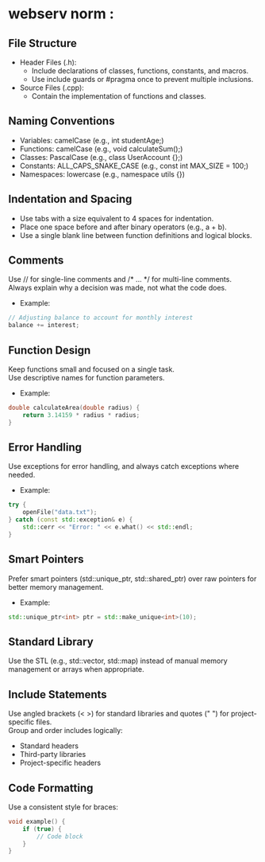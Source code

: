 # webserv norm :

## File Structure

- Header Files (.h):
  - Include declarations of classes, functions, constants, and macros.
  - Use include guards or #pragma once to prevent multiple inclusions.
- Source Files (.cpp):
  - Contain the implementation of functions and classes.

## Naming Conventions
- Variables: camelCase (e.g., int studentAge;)
- Functions: camelCase (e.g., void calculateSum();)
- Classes: PascalCase (e.g., class UserAccount {};)
- Constants: ALL_CAPS_SNAKE_CASE (e.g., const int MAX_SIZE = 100;)
- Namespaces: lowercase (e.g., namespace utils {})

## Indentation and Spacing
- Use tabs with a size equivalent to 4 spaces for indentation.
- Place one space before and after binary operators (e.g., a + b).
- Use a single blank line between function definitions and logical blocks.

## Comments
Use // for single-line comments and /* ... */ for multi-line comments. \
Always explain why a decision was made, not what the code does.
- Example:
```cpp
// Adjusting balance to account for monthly interest
balance += interest;
```

## Function Design
Keep functions small and focused on a single task. \
Use descriptive names for function parameters.
- Example:
```cpp
double calculateArea(double radius) {
    return 3.14159 * radius * radius;
}
```
## Error Handling
Use exceptions for error handling, and always catch exceptions where needed.
- Example:
```cpp
try {
    openFile("data.txt");
} catch (const std::exception& e) {
    std::cerr << "Error: " << e.what() << std::endl;
}
```
## Smart Pointers
Prefer smart pointers (std::unique_ptr, std::shared_ptr) over raw pointers for better memory management.
- Example:
```cpp
std::unique_ptr<int> ptr = std::make_unique<int>(10);
```
## Standard Library
Use the STL (e.g., std::vector, std::map) instead of manual memory management or arrays when appropriate.

## Include Statements
Use angled brackets (< >) for standard libraries and quotes (" ") for project-specific files. \
Group and order includes logically:
- Standard headers
- Third-party libraries
- Project-specific headers

## Code Formatting
Use a consistent style for braces:
```cpp
void example() {
    if (true) {
	    // Code block
    }
}
```
